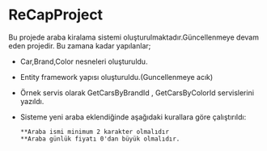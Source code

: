 # ReCapProject
Bu projede araba kiralama sistemi oluşturulmaktadır.Güncellenmeye devam eden projedir.
Bu zamana kadar yapılanlar;
* Car,Brand,Color nesneleri oluşturuldu.
* Entity framework yapısı oluşturuldu.(Guncellenmeye acık)
* Örnek servis olarak GetCarsByBrandId , GetCarsByColorId servislerini yazıldı.
* Sisteme yeni araba eklendiğinde aşağıdaki kurallara göre çalıştırıldı:

      **Araba ismi minimum 2 karakter olmalıdır
      **Araba günlük fiyatı 0'dan büyük olmalıdır.
